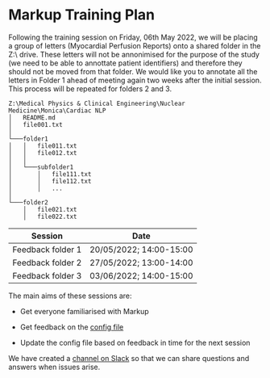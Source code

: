 Markup Training Plan
============

Following the training session on Friday, 06th May 2022, we will be placing a group of letters (Myocardial Perfusion Reports) onto a shared folder in the Z:\ drive. These letters will not be annonimised for the purpose of the study (we need to be able to annottate patient identifiers) and therefore they should not be moved from that folder. We would like you to annotate all the letters in Folder 1 ahead of meeting again two weeks after the initial session. This process will be repeated for folders 2 and 3. 

```
Z:\Medical Physics & Clinical Engineering\Nuclear Medicine\Monica\Cardiac NLP
│   README.md
│   file001.txt    
│
└───folder1
│   │   file011.txt
│   │   file012.txt
│   │
│   └───subfolder1
│       │   file111.txt
│       │   file112.txt
│       │   ...
│   
└───folder2
    │   file021.txt
    │   file022.txt
```

| Session      | Date |
| ----------- | ----------- |
| Feedback folder 1   | 20/05/2022; 14:00-15:00       |
| Feedback folder 2   | 27/05/2022; 13:00-14:00  |
| Feedback folder 3   | 03/06/2022; 14:00-15:00      |


The main aims of these sessions are:

  * Get everyone familiarised with Markup
  * Get feedback on the [config file](https://github.com/21Monica02/CardioNLP/blob/main/annotation.conf)

  * Update the config file based on feedback in time for the next session

We have created a [channel on Slack](https://join.slack.com/t/cardionlp/shared_invite/zt-18dhs2uet-K29qN29BOSyjNTFttCsLDA) so that we can share questions and answers when issues arise.
